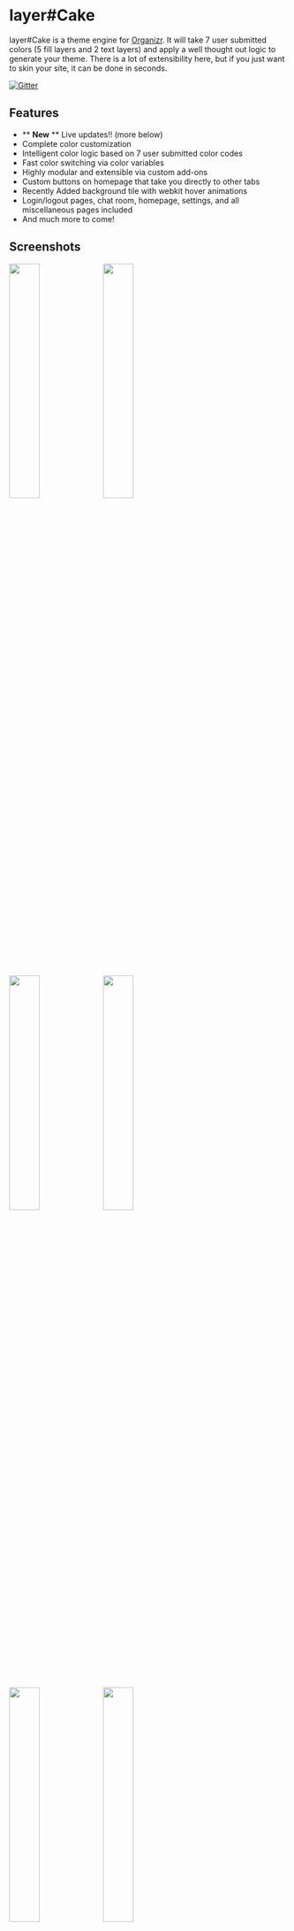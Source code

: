 # layer#Cake
layer#Cake is a theme engine for [Organizr](https://github.com/causefx/Organizr). It will take 7 user submitted colors (5 fill layers and 2 text layers) and apply a well thought out logic to generate your theme. There is a lot of extensibility here, but if you just want to skin your site, it can be done in seconds.

[![Gitter](https://badges.gitter.im/Join%20Chat.svg)](https://gitter.im/layer-Cake/Lobby?utm_source=badge&utm_medium=badge&utm_campaign=pr-badge)

## Features

* ** **New** ** Live updates!! (more below)
* Complete color customization
* Intelligent color logic based on 7 user submitted color codes
* Fast color switching via color variables
* Highly modular and extensible via custom add-ons
* Custom buttons on homepage that take you directly to other tabs
* Recently Added background tile with webkit hover animations
* Login/logout pages, chat room, homepage, settings, and all miscellaneous pages included
* And much more to come!

## Screenshots

<img src="https://raw.githubusercontent.com/leram84/layer.Cake/Screenshots/Fin3.png" width="33%"> <img src="https://raw.githubusercontent.com/leram84/layer.Cake/Screenshots/Fin4.png" width="33%"> <img src="https://raw.githubusercontent.com/leram84/layer.Cake/Screenshots/settings.PNG" width="33%"> <img src="https://raw.githubusercontent.com/leram84/layer.Cake/Screenshots/WeylandHP.png" width="33%"> <img src="https://raw.githubusercontent.com/leram84/layer.Cake/Screenshots/Fin1.png" width="33%"> <img src="https://raw.githubusercontent.com/leram84/layer.Cake/Screenshots/Fin2.png" width="33%">

Thanks [gilbN](https://github.com/gilbN) and [jonfinley](https://github.com/jonfinley)!

If anyone else would like to submit screenshots please do so in issues. I love seeing what you guys come up with!

## Installation Instructions

You now have 3 install paths to choose from: Basic Live Default, Advanced Live Custom, and Super Duper Advanced Static :)

### Basic Live Default
(I just wanna dark theme this thing and move on!)

Ok, SUPER simple. 
1) Copy and paste the contents of [Default.css](https://github.com/leram84/layer.Cake/blob/master/Live/Default.css) to your CSS box in Organizr (Settings/Edit Colors/Gear Icon), and then edit the 7 colors with your own hex codes. 
2) That's it... seriously, you're all done! You're probably gonna want to go eat some cake now :)

| Pros  | Cons |
| ------------- | ------------- |
| * Fast and Easy Install  | * Limited Customization  |
| * Live Updates so you don't have to adjust manually after every Organizr update  | * Live Updates also mean you are at the mercy of this repo  |

### Advanced Live Custom
(I need more colors!)

This setup will allow you to customize a bunch of stuff (Homepage, login, chat, miscellaneous, and Calendar) individually.
1) Copy and paste the contents of [Custom.css](https://github.com/leram84/layer.Cake/blob/master/Live/Custom.css) to your CSS box in Organizr (Settings/Edit Colors/Gear Icon), and then edit the 32 colors with your own hex codes (though you will likely reuse many). 
2) Profit

**** Disclaimer: Please note that this option comes with an extra set of colors labeled "extraLayer". These serve no function other than to act as a placeholder for future addons. You can leave them as is and they won't cause any trouble :)


| Pros  | Cons |
| ------------- | ------------- |
| * Tons of Custom Colors!  | * Will take a little longer to configure  |
| * Live Updates so you don't have to adjust manually after every Organizr update  | * Live Updates also mean you are at the mercy of this repo  |

### Super Duper Advanced Static
(I fork cake like this for breakfast)

If for whatever reason you don't want to sync your theme to this repo and want to manually manage and update it on your own, I've setup a static version of the css [here](https://github.com/leram84/layer.Cake/blob/master/CSS/Static.css). I will keep this updated, but there won't be any versioning so you're on your own for following commits. If you do want to go this route but need a little hand holding, [gilbN](https://github.com/gilbN) has made some pretty extensive documentation [here](https://blog.weyland.tech/blog/customizing-organizr-with-layer-cake). 


| Pros  | Cons |
| ------------- | ------------- |
| * God mode... you can have whatever you want  | * This is the most time consuming option  |
| * You have complete customization control over everything  | * Will have to manually update your theme after every new Organizr feature is added  |

## Add-Ons

Once your base theme is setup, you can also make some customization's and additions via [Add-ons](https://github.com/leram84/layer.Cake/tree/master/Add-Ons)

[Remove Blur Add-On](https://github.com/leram84/layer.Cake/blob/master/CSS/Add-Ons/Remove-Blur.css)
> **Description**:  Remove the Blur Effect that displays over ACTIVE icons in the sidebar. <br/>
> **Installation**: Paste `<link rel="stylesheet" type="text/css" href="//cdn.rawgit.com/leram84/layer.Cake/master/Add-Ons/Remove-Blur.css">` into the "CSS Add-On Links Section" of your Organizr CSS box.

[Remove Close Button Add-On](https://github.com/leram84/layer.Cake/blob/master/CSS/Add-Ons/Remove-Close-iFrame-Button.css) <br/>
**Disclaimer**: I'll leave this up, but I don't recommend you use this anymore since I just realized it will also hide the X when in split screen view. In that case you won't have any on screen promts to close the second screen, only refresh and the `Esc + Esc` shortcut will work. Buyer beware.
> **Description**:  Remove the Close iFrame Button from the top bar of Organizr. <br/>
> **Installation**: Paste `<link rel="stylesheet" type="text/css" href="//cdn.rawgit.com/leram84/layer.Cake/master/Add-Ons/Remove-Close-iFrame-Button.css">` into the "CSS Add-On Links Section" of your Organizr CSS box.

[Remove Popout Button Add-On](https://github.com/leram84/layer.Cake/blob/master/CSS/Add-Ons/Remove-Popout-Button.css)
> **Description**:  Remove the iFrame Popout Button from the top bar of Organizr. <br/>
> **Installation**: Paste `<link rel="stylesheet" type="text/css" href="//cdn.rawgit.com/leram84/layer.Cake/master/Add-Ons/Remove-Popout-Button.css">` into the "CSS Add-On Links Section" of your Organizr CSS box.

[Homepage Background Image Add-On](https://github.com/leram84/layer.Cake/blob/master/HTML/Add-Ons/Homepage-Background-Image.html)
> **Description**:  Add an image as your homepage background. <br/>
> **Installation**: Copy and paste [this code](https://github.com/leram84/layer.Cake/blob/master/Add-Ons/Homepage-Background-Image.html) to the bottom of your HTML box, and edit the `<<User Edit>>` line.

[Custom Button Module Add-Ons](https://github.com/leram84/layer.Cake/tree/master/HTML/Add-Ons) 
> **Description**:  Adds Custom Buttons to the top of your homepage that will navigate to other tabs INSIDE Organizr <br/>
> **Installation**: Choose your layout from the [HTML Add-On Section](https://github.com/leram84/layer.Cake/tree/master/Add-Ons) and paste the code to the bottom of your HTML box. Then edit the 6-8 `<<User Edit>>` lines identified in the code.

[Rounded DL Tab Buttons](https://github.com/leram84/layer.Cake/blob/master/CSS/Add-Ons/Remove-Popout-Button.css) (**User Request**)
> **Description**:  This will change the Download Panels tabs from square buttons to rounded. <br/>
> **Installation**: Paste `<link rel="stylesheet" type="text/css" href="//cdn.rawgit.com/leram84/layer.Cake/master/Add-Ons/Rounded-DL-Tabs.css">` into the "CSS Add-On Links Section" of your Organizr CSS box.

## Roll Credits

* Obviously none of this would be possible without [@causefx](https://github.com/causefx) and the amazing work he has done with [Organizr](https://github.com/causefx/Organizr) But much more than that (and on a personal level) he has been one of the most altruistic devs I have yet to come across! On top of the one man show that is Organizr... the dude literally spends hours a day closing issues on git/reddit/gitter and is personally responsible for hundreds (thousands?) of running web servers.... Also he literally taught me everything I needed to know to make this repo. Cheers homie!

* Live updates are made possible by the awesome [Rawgit](https://github.com/rgrove/rawgit) project.
